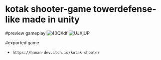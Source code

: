 # kotak shooter-game towerdefense-like made in unity

#preview gameplay
![40QXdf](https://user-images.githubusercontent.com/60575547/145937787-c96072a8-deb4-4ad6-8d7a-8825b46aee2a.jpg)
![UJXjUP](https://user-images.githubusercontent.com/60575547/145937792-27f2c200-7cb4-4a18-b9db-09a3c4ed27c9.jpg)

#exported game
-     https://hanan-dev.itch.io/kotak-shooter
